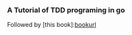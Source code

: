 ### A Tutorial of TDD programing in go


Followed by [this book]:[bookurl]


[bookurl]:https://leanpub.com/golang-tdd/read
